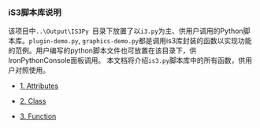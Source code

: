 ### iS3脚本库说明

该项目中`..\Output\IS3Py `目录下放置了以`i3.py`为主、供用户调用的Python脚本库。`plugin-demo.py`, `graphics-demo.py`都是调用is3库封装的函数以实现功能的范例。用户编写的python脚本文件也可放置在该目录下，供IronPythonConsole面板调用。
本文档将介绍`is3.py`脚本库中的所有函数，供用户对照使用。

   * [1. Attributes](./Attributes.md)

   * [2. Class](./Class.md)

   * [3. Function](./Function.md)








